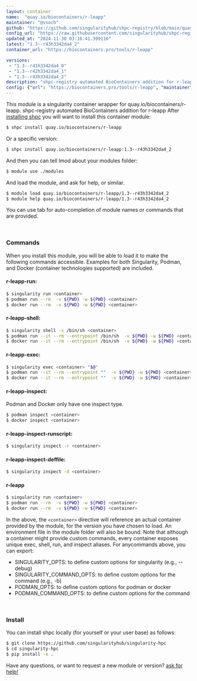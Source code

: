 ```yaml
---
layout: container
name:  "quay.io/biocontainers/r-leapp"
maintainer: "@vsoch"
github: "https://github.com/singularityhub/shpc-registry/blob/main/quay.io/biocontainers/r-leapp/container.yaml"
config_url: "https://raw.githubusercontent.com/singularityhub/shpc-registry/main/quay.io/biocontainers/r-leapp/container.yaml"
updated_at: "2024-11-30 03:16:41.399116"
latest: "1.3--r43h3342da4_2"
container_url: "https://biocontainers.pro/tools/r-leapp"

versions:
 - "1.3--r41h3342da4_0"
 - "1.3--r42h3342da4_1"
 - "1.3--r43h3342da4_2"
description: "shpc-registry automated BioContainers addition for r-leapp"
config: {"url": "https://biocontainers.pro/tools/r-leapp", "maintainer": "@vsoch", "description": "shpc-registry automated BioContainers addition for r-leapp", "latest": {"1.3--r43h3342da4_2": "sha256:965c404f5052926263e4f202fa37c781713278ebecea393d4c6644b05adedd21"}, "tags": {"1.3--r41h3342da4_0": "sha256:cb13e5e88d0814d675aa5f3b6a49fca3ebde7ab2070f63149a2f8c6d730d0049", "1.3--r42h3342da4_1": "sha256:01d5f98ace9392303ffe24b2aed72670ffd02450aa1aa0303f1ced7a631d7664", "1.3--r43h3342da4_2": "sha256:965c404f5052926263e4f202fa37c781713278ebecea393d4c6644b05adedd21"}, "docker": "quay.io/biocontainers/r-leapp"}
---
```


This module is a singularity container wrapper for quay.io/biocontainers/r-leapp.
shpc-registry automated BioContainers addition for r-leapp
After [installing shpc](#install) you will want to install this container module:


```bash
$ shpc install quay.io/biocontainers/r-leapp
```

Or a specific version:

```bash
$ shpc install quay.io/biocontainers/r-leapp:1.3--r43h3342da4_2
```

And then you can tell lmod about your modules folder:

```bash
$ module use ./modules
```

And load the module, and ask for help, or similar.

```bash
$ module load quay.io/biocontainers/r-leapp/1.3--r43h3342da4_2
$ module help quay.io/biocontainers/r-leapp/1.3--r43h3342da4_2
```

You can use tab for auto-completion of module names or commands that are provided.

<br>

### Commands

When you install this module, you will be able to load it to make the following commands accessible.
Examples for both Singularity, Podman, and Docker (container technologies supported) are included.

#### r-leapp-run:

```bash
$ singularity run <container>
$ podman run --rm  -v ${PWD} -w ${PWD} <container>
$ docker run --rm  -v ${PWD} -w ${PWD} <container>
```

#### r-leapp-shell:

```bash
$ singularity shell -s /bin/sh <container>
$ podman run --it --rm --entrypoint /bin/sh  -v ${PWD} -w ${PWD} <container>
$ docker run --it --rm --entrypoint /bin/sh  -v ${PWD} -w ${PWD} <container>
```

#### r-leapp-exec:

```bash
$ singularity exec <container> "$@"
$ podman run --it --rm --entrypoint ""  -v ${PWD} -w ${PWD} <container> "$@"
$ docker run --it --rm --entrypoint ""  -v ${PWD} -w ${PWD} <container> "$@"
```

#### r-leapp-inspect:

Podman and Docker only have one inspect type.

```bash
$ podman inspect <container>
$ docker inspect <container>
```

#### r-leapp-inspect-runscript:

```bash
$ singularity inspect -r <container>
```

#### r-leapp-inspect-deffile:

```bash
$ singularity inspect -d <container>
```



#### r-leapp

```bash
$ singularity run <container>
$ podman run --rm  -v ${PWD} -w ${PWD} <container>
$ docker run --rm  -v ${PWD} -w ${PWD} <container>
```


In the above, the `<container>` directive will reference an actual container provided
by the module, for the version you have chosen to load. An environment file in the
module folder will also be bound. Note that although a container
might provide custom commands, every container exposes unique exec, shell, run, and
inspect aliases. For anycommands above, you can export:

 - SINGULARITY_OPTS: to define custom options for singularity (e.g., --debug)
 - SINGULARITY_COMMAND_OPTS: to define custom options for the command (e.g., -b)
 - PODMAN_OPTS: to define custom options for podman or docker
 - PODMAN_COMMAND_OPTS: to define custom options for the command

<br>

### Install

You can install shpc locally (for yourself or your user base) as follows:

```bash
$ git clone https://github.com/singularityhub/singularity-hpc
$ cd singularity-hpc
$ pip install -e .
```

Have any questions, or want to request a new module or version? [ask for help!](https://github.com/singularityhub/singularity-hpc/issues)